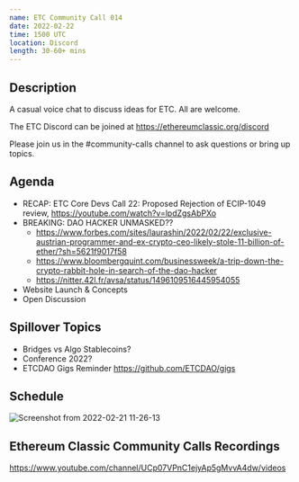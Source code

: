 ```yaml
---
name: ETC Community Call 014
date: 2022-02-22
time: 1500 UTC
location: Discord
length: 30-60+ mins
---
```


## Description

A casual voice chat to discuss ideas for ETC. All are welcome.

The ETC Discord can be joined at https://ethereumclassic.org/discord

Please join us in the #community-calls channel to ask questions or bring up topics.

## Agenda

- RECAP: ETC Core Devs Call 22: Proposed Rejection of ECIP-1049 review, https://youtube.com/watch?v=lpdZgsAbPXo
- BREAKING: DAO HACKER UNMASKED??
  - https://www.forbes.com/sites/laurashin/2022/02/22/exclusive-austrian-programmer-and-ex-crypto-ceo-likely-stole-11-billion-of-ether/?sh=5621f9017f58 
  - https://www.bloombergquint.com/businessweek/a-trip-down-the-crypto-rabbit-hole-in-search-of-the-dao-hacker
  - https://nitter.42l.fr/avsa/status/1496109516445954055
- Website Launch & Concepts
- Open Discussion

## Spillover Topics
- Bridges vs Algo Stablecoins?
- Conference 2022?
- ETCDAO Gigs Reminder https://github.com/ETCDAO/gigs

## Schedule

![Screenshot from 2022-02-21 11-26-13](https://user-images.githubusercontent.com/82910708/154927102-c3e38a18-335c-45b3-9d4c-3a938613fde2.png)

## Ethereum Classic Community Calls Recordings

https://www.youtube.com/channel/UCp07VPnC1ejyAp5gMvvA4dw/videos
